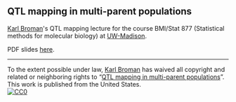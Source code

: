 ## QTL mapping in multi-parent populations

[Karl Broman](http://kbroman.org)'s QTL mapping lecture for the
course BMI/Stat 877
(Statistical methods for molecular biology) at [UW-Madison](http://wisc.edu).

PDF slides [here](https://kbroman.org/Teaching_UWStatGen2024).

---

To the extent possible under law,
[Karl Broman](https://github.com/kbroman)
has waived all copyright and related or neighboring rights to
&ldquo;[QTL mapping in multi-parent populations](https://github.com/kbroman/Teaching_UWStatGen2024)&rdquo;.
This work is published from the United States.
<br/>
[![CC0](https://i.creativecommons.org/p/zero/1.0/88x31.png)](https://creativecommons.org/publicdomain/zero/1.0/)
